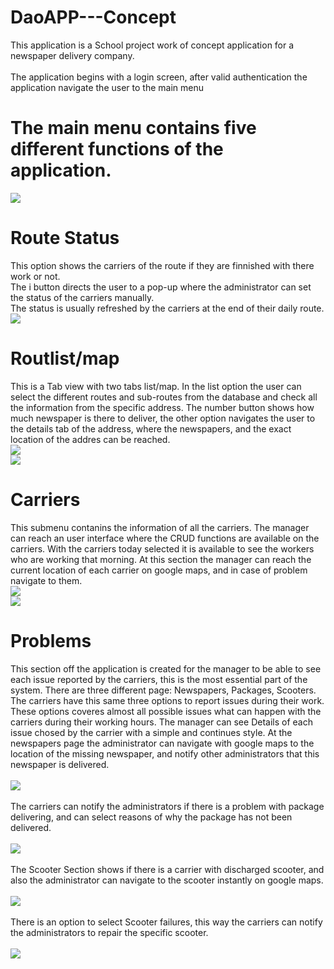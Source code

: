 # DaoAPP---Concept

This application is a School project work of concept application for a newspaper delivery company.<br><br>
The application begins with a login screen, after valid authentication the application navigate the user to the main menu
# The main menu contains five different functions of the application.<br>
 ![](https://i.gyazo.com/6d7e1d2b331a2b91a11e9517411084ec.png)<br>
 # Route Status
 This option shows the carriers of the route if they are finnished with there work or not.<br>
 The i button directs the user to a pop-up where the administrator can set the status of the carriers manually.<br>
 The status is usually refreshed by the carriers at the end of their daily route.<br>
 ![](https://i.gyazo.com/fbad0f0307a95e12a43650614c2b8839.png)<br>
 # Routlist/map
 This is a Tab view with two tabs list/map. In the list option the user can select the different routes and sub-routes from the database
 and check all the information from the specific address. The number button shows how much newspaper is there to deliver, the other option navigates
 the user to the details tab of the address, where the newspapers, and the exact location of the addres can be reached.<br>
 ![](https://i.gyazo.com/4395e02accb61f228f2ef282e0dfb59f.png)<br>
 ![](https://i.gyazo.com/b330488ed3cd2c7af7acda50c66fd40d.png)<br>
 # Carriers
 This submenu contanins the information of all the carriers. The manager can reach an user interface where the CRUD functions are available on the carriers.
 With the carriers today selected it is available to see the workers who are working that morning.
 At this section the manager can reach the current location of each carrier on google maps, and in case of problem navigate to them.
 <br>
 ![](https://i.gyazo.com/761f9ce1b8e63b596d073d6fab927d02.png)<br>
 ![](https://i.gyazo.com/d5f125acc1d978e9c404b79d82503337.png)<br>
 # Problems
 This section off the application is created for the manager to be able to see each issue reported by the carriers, this is the most essential part of the system.
 There are three different page: Newspapers, Packages, Scooters. The carriers have this same three options to report issues during their work.
 These options coveres almost all possible issues what can happen with the carriers during their working hours.
 The manager can see Details of each issue chosed by the carrier with a simple and continues style.
 At the newspapers page the administrator can navigate with google maps to the location of the missing newspaper, and notify other administrators that this newspaper is delivered.<br><br>
 ![](https://i.gyazo.com/1d1325d60af3a7d1e6a86368abad60af.png)<br><br>
 The carriers can notify the administrators if there is a problem with package delivering, and can select reasons of why the package has not been delivered.<br><br>
 ![](https://i.gyazo.com/efbdbd6c66d9ab9fe299181985078f3b.png)<br><br>
 The Scooter Section shows if there is a carrier with discharged scooter, and also the administrator can navigate to the scooter instantly on google maps.<br><br>
 ![](https://i.gyazo.com/5abca2625ca0e590d8ae27680e5328f8.png)<br><br>
 There is an option to select Scooter failures, this way the carriers can notify the administrators to repair the specific scooter.<br><br>
  ![](https://i.gyazo.com/610ca6605f485ff0dbf6bcd94889df72.png)<br><br>
  
 
 
 

 
 
